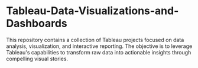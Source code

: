 # Tableau-Data-Visualizations-and-Dashboards
This repository contains a collection of Tableau projects focused on data analysis, visualization, and interactive reporting. The objective is to leverage Tableau's capabilities to transform raw data into actionable insights through compelling visual stories.
